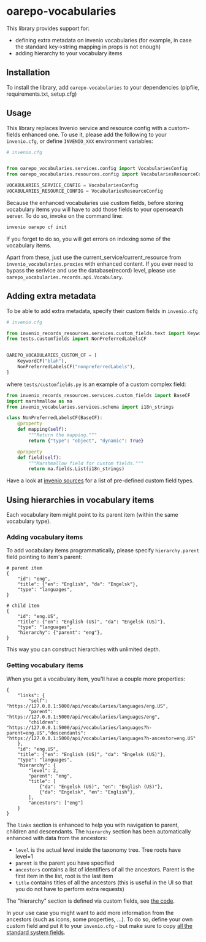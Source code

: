 # oarepo-vocabularies

This library provides support for:

* defining extra metadata on invenio vocabularies (for example, in case the standard key->string mapping in props is not enough)
* adding hierarchy to your vocabulary items


## Installation

To install the library, add `oarepo-vocabularies` to your dependencies (pipfile, requirements.txt, setup.cfg)

## Usage

This library replaces Invenio service and resource config with a custom-fields enhanced one. To use it, please add the following
to your `invenio.cfg`, or define `INVENIO_XXX` environment variables:

```python
# invenio.cfg


from oarepo_vocabularies.services.config import VocabulariesConfig
from oarepo_vocabularies.resources.config import VocabulariesResourceConfig

VOCABULARIES_SERVICE_CONFIG = VocabulariesConfig
VOCABULARIES_RESOURCE_CONFIG = VocabulariesResourceConfig
```

Because the enhanced vocabularies use custom fields, before storing vocabulary items you will have to 
add those fields to your opensearch server. To do so, invoke on the command line:

```bash
invenio oarepo cf init
```

If you forget to do so, you will get errors on indexing some of the vocabulary items.

Apart from these, just use the current_service/current_resource from `invenio_vocabularies.proxies` with enhanced content. If you ever need to bypass the serivice and use the database(record) level, please use `oarepo_vocabularies.records.api.Vocabulary`.

## Adding extra metadata

To be able to add extra metadata, specify their custom fields in `invenio.cfg`

```python
# invenio.cfg

from invenio_records_resources.services.custom_fields.text import KeywordCF
from tests.customfields import NonPreferredLabelsCF


OAREPO_VOCABULARIES_CUSTOM_CF = [
    KeywordCF("blah"),
    NonPreferredLabelsCF("nonpreferredLabels"),
]
```

where `tests/customfields.py` is an example of a custom complex field:

```python
from invenio_records_resources.services.custom_fields import BaseCF
import marshmallow as ma
from invenio_vocabularies.services.schema import i18n_strings

class NonPreferredLabelsCF(BaseCF):
    @property
    def mapping(self):
        """Return the mapping."""
        return {"type": "object", "dynamic": True}

    @property
    def field(self):
        """Marshmallow field for custom fields."""
        return ma.fields.List(i18n_strings)
```

Have a look at [invenio sources](https://github.com/inveniosoftware/invenio-records-resources/tree/master/invenio_records_resources/services/custom_fields) for a list of pre-defined custom field types.

## Using hierarchies in vocabulary items

Each vocabulary item might point to its parent item (within the same vocabulary type).

### Adding vocabulary items

To add vocabulary items programmatically, please specify `hierarchy.parent` field pointing to item's parent:

```json5
# parent item
{
    "id": "eng",
    "title": {"en": "English", "da": "Engelsk"},
    "type": "languages",
}
```

```json5
# child item
{
    "id": "eng.US",
    "title": {"en": "English (US)", "da": "Engelsk (US)"},
    "type": "languages",
    "hierarchy": {"parent": "eng"},
}
```

This way you can construct hierarchies with unlimited depth.

### Getting vocabulary items

When you get a vocabulary item, you'll have a couple more properties:

```json5
{
    "links": {
        "self": "https://127.0.0.1:5000/api/vocabularies/languages/eng.US",
        "parent": "https://127.0.0.1:5000/api/vocabularies/languages/eng",
        "children": "https://127.0.0.1:5000/api/vocabularies/languages?h-parent=eng.US","descendants": "https://127.0.0.1:5000/api/vocabularies/languages?h-ancestor=eng.US"
    },
    "id": "eng.US",
    "title": {"en": "English (US)", "da": "Engelsk (US)"},
    "type": "languages",
    "hierarchy": {
        "level": 2,
        "parent": "eng",
        "title": [
            {"da": "Engelsk (US)", "en": "English (US)"},
            {"da": "Engelsk", "en": "English"},
        ],
        "ancestors": ["eng"]
    }
}
```

The `links` section is enhanced to help you with navigation to parent, children and descendants. The `hierarchy` section has been automatically enhanced with data from the ancestors:

* `level` is the actual level inside the taxonomy tree. Tree roots have level=1
* `parent` is the parent you have specified
* `ancestors` contains a list of identifiers of all the ancestors. Parent is the first item in the list, root is the last item
* `title` contains titles of all the ancestors (this is useful in the UI so that you do not have to perform extra requests)

The "hierarchy" section is defined via custom fields, see [the code](https://github.com/oarepo/oarepo-vocabularies/blob/main/oarepo_vocabularies/services/custom_fields/hierarchy.py).

In your use case you might want to add more information from the ancestors (such as icons, some properties, ...). To do so, define your own custom field and put it to your `invenio.cfg` - but make sure to copy [all the standard system fields](https://github.com/oarepo/oarepo-vocabularies/blob/main/oarepo_vocabularies/config.py).